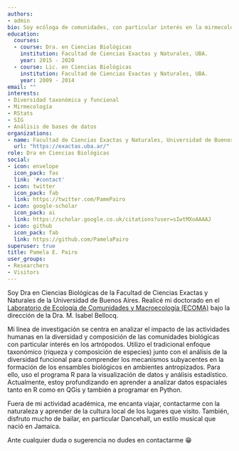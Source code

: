 ```yaml
---
authors:
- admin
bio: Soy ecóloga de comunidades, con particular interés en la mirmecología y el análisis de datos espaciales.
education:
  courses:
  - course: Dra. en Ciencias Biológicas
    institution: Facultad de Ciencias Exactas y Naturales, UBA.
    year: 2015 - 2020
  - course: Lic. en Ciencias Biológicas
    institution: Facultad de Ciencias Exactas y Naturales, UBA.
    year: 2009 - 2014
email: ""
interests:
- Diversidad taxonómica y funcional
- Mirmecología
- RStats
- SIG
- Análisis de bases de datos
organizations:
- name: Facultad de Ciencias Exactas y Naturales, Universidad de Buenos Aires.
  url: "https://exactas.uba.ar/"
role: Dra en Ciencias Biológicas
social:
- icon: envelope
  icon_pack: fas
  link: '#contact'
- icon: twitter
  icon_pack: fab
  link: https://twitter.com/PamePairo
- icon: google-scholar
  icon_pack: ai
  link: https://scholar.google.co.uk/citations?user=sIwtMXoAAAAJ
- icon: github
  icon_pack: fab
  link: https://github.com/PamelaPairo
superuser: true
title: Pamela E. Pairo
user_groups:
- Researchers
- Visitors
---
```


Soy Dra en Ciencias Biológicas de la Facultad de Ciencias Exactas y Naturales de la Universidad de Buenos Aires. Realicé mi doctorado en el [Laboratorio de Ecología de Comunidades y Macroecología (ECOMA)][] bajo la dirección de la Dra. M. Isabel Bellocq. 

Mi línea de investigación se centra en analizar el impacto de las actividades humanas en la diversidad y composición de las comunidades biológicas con particular interés en los artrópodos. Utilizo el tradicional enfoque taxonómico (riqueza y composición de especies) junto con el análisis de la diversidad funcional para comprender los mecanismos subyacentes en la formación de los ensambles biológicos en ambientes antropizados. Para ello, uso el programa R para la visualización de datos y análisis estadístico. Actualmente, estoy profundizando en aprender a analizar datos espaciales tanto en R como en QGis y también a programar en Python.

Fuera de mi actividad académica, me encanta viajar, contactarme con la naturaleza y aprender de la cultura local de los lugares que visito. También, disfruto mucho de bailar, en particular Dancehall, un estilo musical que nació en Jamaica. 

Ante cualquier duda o sugerencia no dudes en contactarme 😁

[Laboratorio de Ecología de Comunidades y Macroecología (ECOMA)]:http://www.ege.fcen.uba.ar/investigacion/ecologia-de-comunidades-y-macroecologia-ecoma/

